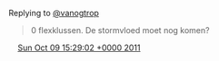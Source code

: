 Replying to [@vanogtrop](https://twitter.com/therealvanog/status/122284531259678720)

> 0 flexklussen\. De stormvloed moet nog komen?

<img src="../../media/tweet.ico" width="12" /> [Sun Oct 09 15:29:02 +0000 2011](https://twitter.com/DromerDenker/status/123057390936530944)